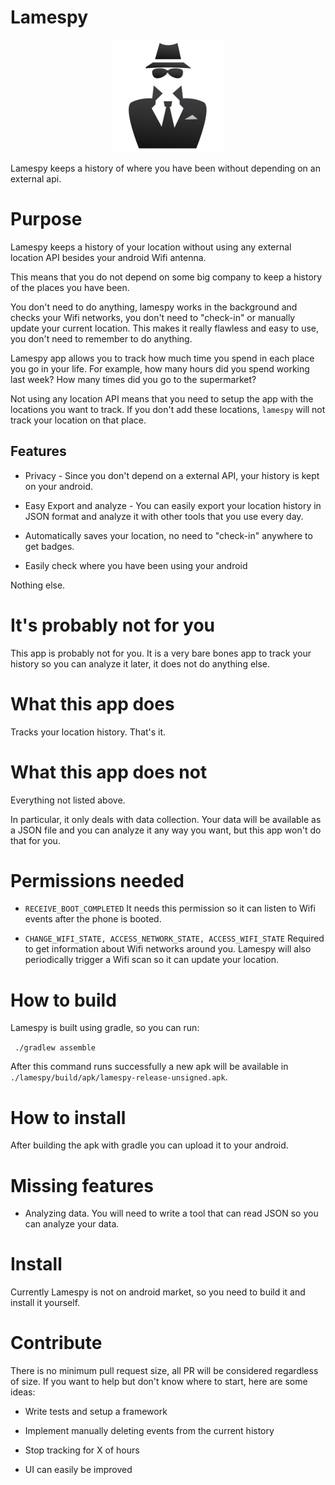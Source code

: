 # Lamespy

<p align="center">
  <img src="https://raw.githubusercontent.com/simao/lamespy/master/lamespy_icon_180.png" alt="Lamespy icon"/>
</p>

Lamespy keeps a history of where you have been without depending on an external api.

# Purpose

Lamespy keeps a history of your location without using any external
location API besides your android Wifi antenna.

This means that you do not depend on some big company to keep a
history of the places you have been.

You don't need to do anything, lamespy works in the background and
checks your Wifi networks, you don't need to "check-in" or manually
update your current location. This makes it really flawless and easy
to use, you don't need to remember to do anything.

Lamespy app allows you to track how much time you spend in each place you
go in your life. For example, how many hours did you spend working
last week? How many times did you go to the supermarket?

Not using any location API means that you need to setup the app with the
locations you want to track. If you don't add these locations,
`lamespy` will not track your location on that place.

## Features

- Privacy - Since you don't depend on a external API, your history is
  kept on your android.

- Easy Export and analyze - You can easily export your location
  history in JSON format and analyze it with other tools that you use
  every day.

- Automatically saves your location, no need to "check-in" anywhere to
  get badges.

- Easily check where you have been using your android

Nothing else.

# It's probably not for you

This app is probably not for you. It is a very bare bones app to track
your history so you can analyze it later, it does not do anything
else.

# What this app does

Tracks your location history. That's it.

# What this app does not

Everything not listed above.

In particular, it only deals with data collection. Your data will be
available as a JSON file and you can analyze it any way you want, but
this app won't do that for you.

# Permissions needed

- `RECEIVE_BOOT_COMPLETED` It needs this permission so it can listen to Wifi
  events after the phone is booted.

- `CHANGE_WIFI_STATE, ACCESS_NETWORK_STATE, ACCESS_WIFI_STATE`
  Required to get information about Wifi networks around you. Lamespy
  will also periodically trigger a Wifi scan so it can update your
  location.

# How to build

Lamespy is built using gradle, so you can run:

` ./gradlew assemble`

After this command runs successfully a new apk will be available in
`./lamespy/build/apk/lamespy-release-unsigned.apk`.

# How to install

After building the apk with gradle you can upload it to your android.

# Missing features

- Analyzing data. You will need to write a tool that can read JSON so
  you can analyze your data.

# Install

Currently Lamespy is not on android market, so you need to build it
and install it yourself.

# Contribute

There is no minimum pull request size, all PR will be considered
regardless of size. If you want to help but don't know where to start,
here are some ideas:

- Write tests and setup a framework

- Implement manually deleting events from the current history

- Stop tracking for X of hours

- UI can easily be improved
